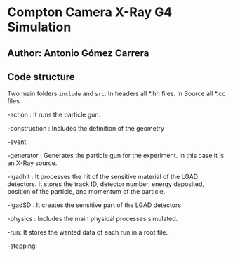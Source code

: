 # Compton Camera X-Ray G4 Simulation

## Author: Antonio Gómez Carrera

## Code structure

Two main folders ``include`` and ``src``:
In headers all *.hh files.
In Source all *.cc files.

-action :
It runs the particle gun.

-construction :
Includes the definition of the geometry

-event

-generator :
Generates the particle gun for the experiment. In this case it is an X-Ray source. 

-lgadhit :
It processes the hit of the sensitive material of the LGAD detectors. It stores the track ID, detector number, energy deposited, position of the particle, and momentum of the particle.

-lgadSD :
It creates the sensitive part of the LGAD detectors

-physics :
Includes the main physical processes simulated.

-run:
It stores the wanted data of each run in a root file.

-stepping: